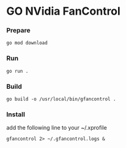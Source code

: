 # GO NVidia FanControl

### Prepare 

```
go mod download
```

### Run

```
go run .
```

### Build

```
go build -o /usr/local/bin/gfancontrol .
```

### Install 

add the following line to your ~/.xprofile

```
gfancontrol 2> ~/.gfancontrol.logs &
```
